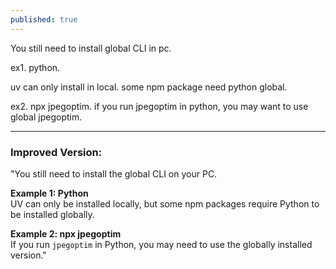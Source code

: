 ```yaml
---
published: true
---
```

You still need to install global CLI in pc.

ex1. python.

uv can only install in local.
some npm package need python global.

ex2. npx jpegoptim.
if you run jpegoptim in python, you may want to use global jpegoptim.

---

### **Improved Version:**

"You still need to install the global CLI on your PC.

**Example 1: Python**  
UV can only be installed locally, but some npm packages require Python to be installed globally.

**Example 2: npx jpegoptim**  
If you run `jpegoptim` in Python, you may need to use the globally installed version."